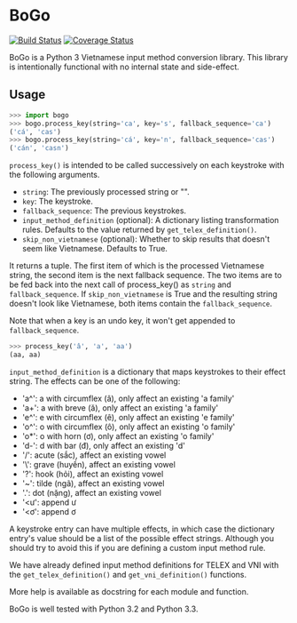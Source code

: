 BoGo
====

[![Build Status](https://travis-ci.org/BoGoEngine/bogo-python.svg?branch=master)](https://travis-ci.org/BoGoEngine/bogo-python)
[![Coverage Status](https://coveralls.io/repos/BoGoEngine/bogo-python/badge.png?branch=master)](https://coveralls.io/r/BoGoEngine/bogo-python?branch=master)

BoGo is a Python 3 Vietnamese input method conversion library. This library
is intentionally functional with no internal state and side-effect.

Usage
-----

```python
>>> import bogo
>>> bogo.process_key(string='ca', key='s', fallback_sequence='ca')
('cá', 'cas')
>>> bogo.process_key(string='cá', key='n', fallback_sequence='cas')
('cán', 'casn')
```

`process_key()` is intended to be called successively on each keystroke with
the following arguments.

- `string`: The previously processed string or "".
- `key`: The keystroke.
- `fallback_sequence`: The previous keystrokes.
- `input_method_definition` (optional): A dictionary listing
  transformation rules. Defaults to the value returned by `get_telex_definition()`.
- `skip_non_vietnamese` (optional): Whether to skip results that
  doesn't seem like Vietnamese. Defaults to True.

It returns a tuple. The first item of which is the processed
Vietnamese string, the second item is the next fallback sequence.
The two items are to be fed back into the next call of process_key()
as `string` and `fallback_sequence`. If `skip_non_vietnamese` is
True and the resulting string doesn't look like Vietnamese,
both items contain the `fallback_sequence`.

Note that when a key is an undo key, it won't get appended to
`fallback_sequence`.

```python
>>> process_key('â', 'a', 'aa')
(aa, aa)
```

`input_method_definition` is a dictionary that maps keystrokes to
their effect string. The effects can be one of the following:

- 'a^': a with circumflex (â), only affect an existing 'a family'
- 'a+': a with breve (ă), only affect an existing 'a family'
- 'e^': e with circumflex (ê), only affect an existing 'e family'
- 'o^': o with circumflex (ô), only affect an existing 'o family'
- 'o*': o with horn (ơ), only affect an existing 'o family'
- 'd-': d with bar (đ), only affect an existing 'd'
- '/': acute (sắc), affect an existing vowel
- '\\': grave (huyền), affect an existing vowel
- '?': hook (hỏi), affect an existing vowel
- '~': tilde (ngã), affect an existing vowel
- '.': dot (nặng), affect an existing vowel
- '<ư': append ư
- '<ơ': append ơ

A keystroke entry can have multiple effects, in which case the
dictionary entry's value should be a list of the possible
effect strings. Although you should try to avoid this if
you are defining a custom input method rule.

We have already defined input method definitions for TELEX and VNI with the
`get_telex_definition()` and `get_vni_definition()` functions.

More help is available as docstring for each module and function.

BoGo is well tested with Python 3.2 and Python 3.3.
